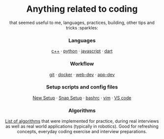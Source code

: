 <h1 align="center">
  Anything related to coding
</h1>
<p align="center">
    that seemed useful to me, languages, practices, building, other tips and tricks :sparkles:
</p>

<h3 align="center">
  Languages
</h3>
<p align="center">
  <a href="languages/cpp/">c++</a> <span>&#183;</span>
  <a href="languages/python/">python</a> <span>&#183;</span>
  <a href="languages/javascript/">javascript</a> <span>&#183;</span>
  <a href="languages/dart/">dart</a>
</p>

<h3 align="center">
  Workflow
</h3>
<p align="center">
  <a href="workflows/git.md">git</a> <span>&#183;</span>
  <a href="workflows/docker.md">docker</a> <span>&#183;</span>
  <a href="workflows/webdev.md">web-dev</a> <span>&#183;</span>
  <a href="workflows/appdev.md">app-dev</a>
</p>

<h3 align="center">
  Setup scripts and config files
</h3>
<p align="center">
  <a href="configs/new_setup.sh">New Setup</a> <span>&#183;</span>
  <a href="configs/snap_setup.sh">Snap Setup</a> <span>&#183;</span>
  <a href="configs/bashrc">bashrc</a> <span>&#183;</span>
  <a href="configs/basic_vimrc">vim</a> <span>&#183;</span>
  <a href="configs/vs_code_settings.json">VS code</a>
</p>

<h3 align="center" border="none">
  Algorithms
</h3>
<p align="center">
  <a href="algorithms/">List of algorithms</a> that were implemented for practice, during real interviews as well as real world applications (typically in robotics). Good for refreshing concepts, everyday coding exercise and interview preparations.
</p>
